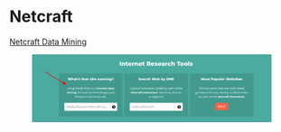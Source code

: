 # Netcraft

[Netcraft Data Mining](https://www.netcraft.com/internet-data-mining/)

<figure><img src="../../../.gitbook/assets/image (3) (1).png" alt=""><figcaption></figcaption></figure>
